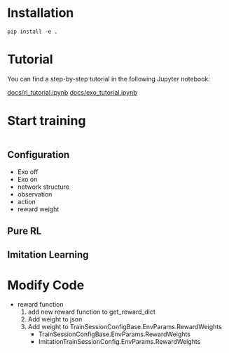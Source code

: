 # Installation
```
pip install -e .
```

# Tutorial

You can find a step-by-step tutorial in the following Jupyter notebook:

[docs/rl_tutorial.ipynb](docs/rl_tutorial.ipynb)
[docs/exo_tutorial.ipynb](docs/exo_tutorial.ipynb)

# Start training
```

```

## Configuration
- Exo off
- Exo on
- network structure
- observation
- action
- reward weight


## Pure RL

## Imitation Learning


# Modify Code
- reward function
    1. add new reward function to get_reward_dict
    2. Add weight to json
    3. Add weight to TrainSessionConfigBase.EnvParams.RewardWeights
        - TrainSessionConfigBase.EnvParams.RewardWeights
        - ImitationTrainSessionConfig.EnvParams.RewardWeights